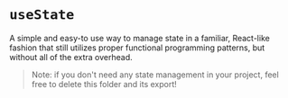 # `useState`

A simple and easy-to use way to manage state in a familiar, React-like fashion that still utilizes proper functional programming patterns, but without all of the extra overhead.

> Note: if you don't need any state management in your project, feel free to delete this folder and its export!

